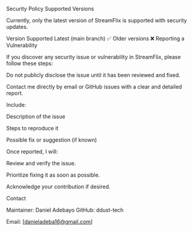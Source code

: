 Security Policy
Supported Versions

Currently, only the latest version of StreamFlix is supported with security updates.

Version	Supported
Latest (main branch)	✅
Older versions	❌
Reporting a Vulnerability

If you discover any security issue or vulnerability in StreamFlix, please follow these steps:

Do not publicly disclose the issue until it has been reviewed and fixed.

Contact me directly by email or GitHub issues with a clear and detailed report.

Include:

Description of the issue

Steps to reproduce it

Possible fix or suggestion (if known)

Once reported, I will:

Review and verify the issue.

Prioritize fixing it as soon as possible.

Acknowledge your contribution if desired.

Contact

Maintainer: Daniel Adebayo
GitHub: ddust-tech

Email: [danieladeba16@gmail.com]
